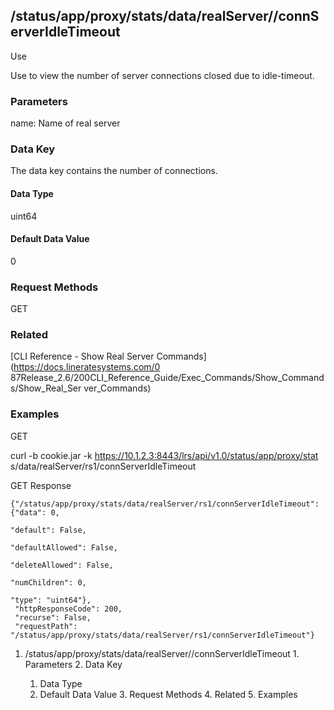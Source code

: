 ## /status/app/proxy/stats/data/realServer/<name>/connServerIdleTimeout

Use

Use to view the number of server connections closed due to idle-timeout.

### Parameters

name: Name of real server

### Data Key

The data key contains the number of connections.

#### Data Type

uint64

#### Default Data Value

0

### Request Methods

GET

### Related

[CLI Reference - Show Real Server Commands](https://docs.lineratesystems.com/0
87Release_2.6/200CLI_Reference_Guide/Exec_Commands/Show_Commands/Show_Real_Ser
ver_Commands)

### Examples

GET

curl -b cookie.jar -k https://10.1.2.3:8443/lrs/api/v1.0/status/app/proxy/stat
s/data/realServer/rs1/connServerIdleTimeout

GET Response

    
    {"/status/app/proxy/stats/data/realServer/rs1/connServerIdleTimeout": {"data": 0,
                                                                                 "default": False,
                                                                                 "defaultAllowed": False,
                                                                                 "deleteAllowed": False,
                                                                                 "numChildren": 0,
                                                                                 "type": "uint64"},
     "httpResponseCode": 200,
     "recurse": False,
     "requestPath": "/status/app/proxy/stats/data/realServer/rs1/connServerIdleTimeout"}
    

  1. /status/app/proxy/stats/data/realServer/<name>/connServerIdleTimeout
    1. Parameters
    2. Data Key
      1. Data Type
      2. Default Data Value
    3. Request Methods
    4. Related
    5. Examples

